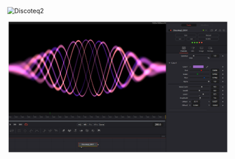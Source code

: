 ![Discoteq2](https://github.com/nmbr73/Shaderfuse/assets/78935215/bdf1bd81-fe81-4365-b1c9-c4124d11bd9f)

[![Thumbnail](Discoteq2_screenshot.png)](Discoteq2.fuse)

